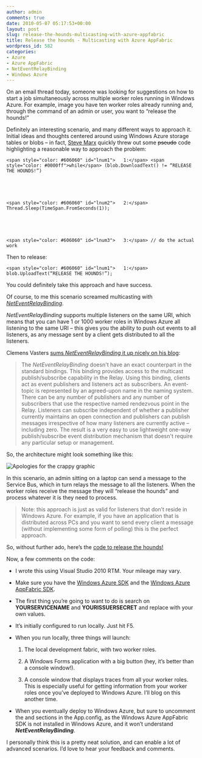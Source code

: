 ```yaml
---
author: admin
comments: true
date: 2010-05-07 05:17:53+00:00
layout: post
slug: release-the-hounds-multicasting-with-azure-appfabric
title: Release the hounds - Multicasting with Azure AppFabric
wordpress_id: 582
categories:
- Azure
- Azure AppFabric
- NetEventRelayBinding
- Windows Azure
---
```


On an email thread today, someone was looking for suggestions on how to start a job simultaneously across multiple worker roles running in Windows Azure. For example, image you have ten worker roles already running and, through the command of an admin or user, you want to “release the hounds!”

 

Definitely an interesting scenario, and many different ways to approach it. Initial ideas and thoughts centered around using Windows Azure storage tables or blobs – in fact, [Steve Marx](http://blog.smarx.com/) quickly threw out some <strike>pseudo</strike> code highlighting a reasonable way to approach the problem:

 

  

    
    
    <span style="color: #606060" id="lnum1">   1:</span> <span style="color: #0000ff">while</span> (blob.DownloadText() != “RELEASE THE HOUNDS!”)



    
    
    <span style="color: #606060" id="lnum2">   2:</span>     Thread.Sleep(TimeSpan.FromSeconds(1));



    
    
    <span style="color: #606060" id="lnum3">   3:</span> // do the actual work





Then to release:






  


    
    
    <span style="color: #606060" id="lnum1">   1:</span> blob.UploadText(“RELEASE THE HOUNDS!”);





You could definitely take this approach and have success.





Of course, to me this scenario screamed multicasting with [_NetEventRelayBinding_](http://msdn.microsoft.com/en-us/library/microsoft.servicebus.neteventrelaybinding.aspx).





_NetEventRelayBinding_ supports multiple listeners on the same URI, which means that you can have 1 or 1000 worker roles in Windows Azure all listening to the same URI – this gives you the ability to push out events to all listeners, as any message sent by a client gets distributed to all the listeners.





Clemens Vasters [sums _NetEventRelayBinding_ it up nicely on his blog](http://vasters.com/clemensv/PermaLink,guid,92d78bee-2cfd-4a29-95ab-c5abb9b905e7.aspx):





> 
  
> 
> The _NetEventRelayBinding_ doesn't have an exact counterpart in the standard bindings. This binding provides access to the multicast publish/subscribe capability in the Relay. Using this binding, clients act as event publishers and listeners act as subscribers. An event-topic is represented by an agreed-upon name in the naming system. There can be any number of publishers and any number of subscribers that use the respective named rendezvous point in the Relay. Listeners can subscribe independent of whether a publisher currently maintains an open connection and publishers can publish messages irrespective of how many listeners are currently active – including zero. The result is a very easy to use lightweight one-way publish/subscribe event distribution mechanism that doesn't require any particular setup or management.
> 
> 






So, the architecture might look something like this:





![Apologies for the crappy graphic](https://wadewegner.blob.core.windows.net/wordpress/2010/05/image1.png)





In this scenario, an admin sitting on a laptop can send a message to the Service Bus, which in turn relays the message to all the listeners. When the worker roles receive the message they will “release the hounds” and process whatever it is they need to process.





> 
  
> 
> Note: this approach is just as valid for listeners that don’t reside in Windows Azure. For example, if you have an application that is distributed across PCs and you want to send every client a message (without implementing some form of polling) this is the perfect approach.
> 
> 






So, without further ado, here’s the [code to release the hounds!](http://cid-952ba2b9cf071aa0.skydrive.live.com/self.aspx/.Public/ReleaseTheHounds.zip)





Now, a few comments on the code:






  
  * I wrote this using Visual Studio 2010 RTM. Your mileage may vary. 


  
  * Make sure you have the [Windows Azure SDK](http://www.microsoft.com/downloads/details.aspx?familyid=DBA6A576-468D-4EF6-877E-B14E3C865D3A&displaylang=en) and the [Windows Azure AppFabric SDK](http://go.microsoft.com/fwlink/?LinkID=129448). 


  
  * The first thing you’re going to want to do is search on **YOURSERVICENAME** and **YOURISSUERSECRET** and replace with your own values. 


  
  * It’s initially configured to run locally. Just hit F5. 


  
  * When you run locally, three things will launch:
    
      
    1. The local development fabric, with two worker roles. 


      
    2. A Windows Forms application with a big button (hey, it’s better than a console window!). 


      
    3. A console window that displays traces from all your worker roles. This is especially useful for getting information from your worker roles once you’ve deployed to Windows Azure. I’ll blog on this another time. 

    
  


  
  * When you eventually deploy to Windows Azure, but sure to uncomment the **<extensions>** and **<bindingExtensions>** sections in the App.config, as the Windows Azure AppFabric SDK is not installed in Windows Azure, and it won’t understand _**NetEventRelayBinding**_. 





I personally think this is a pretty neat solution, and can enable a lot of advanced scenarios. I’d love to hear your feedback and comments.
